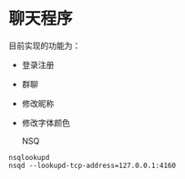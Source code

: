 # 聊天程序
目前实现的功能为：

- 登录注册
- 群聊
- 修改昵称
- 修改字体颜色

  NSQ

```
nsqlookupd
nsqd --lookupd-tcp-address=127.0.0.1:4160

```